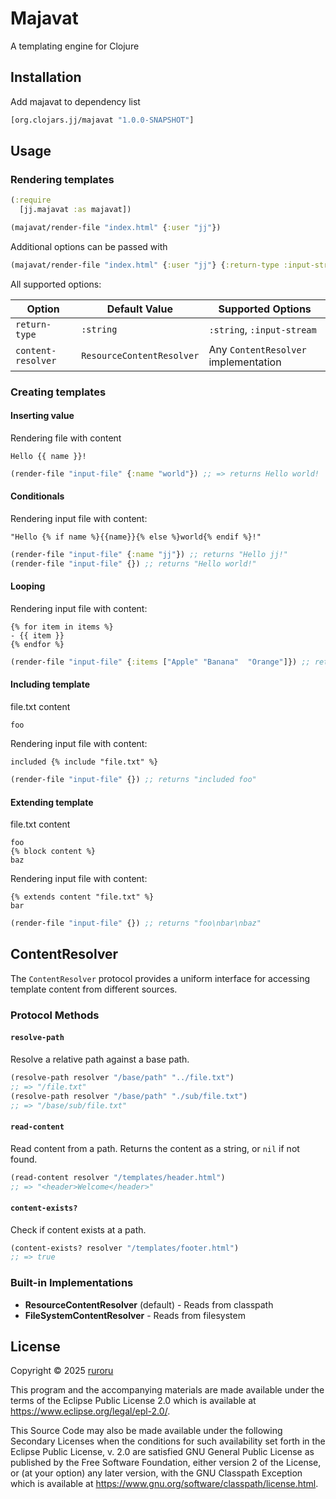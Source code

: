 # Majavat

A templating engine for Clojure

## Installation

Add majavat to dependency list

```clojure
[org.clojars.jj/majavat "1.0.0-SNAPSHOT"]
```

## Usage

### Rendering templates

```clojure
(:require
  [jj.majavat :as majavat])

(majavat/render-file "index.html" {:user "jj"})
```

Additional options can be passed with

```clojure
(majavat/render-file "index.html" {:user "jj"} {:return-type :input-stream})
```

All supported options:

| Option             | Default Value             | Supported Options                    |
|--------------------|---------------------------|--------------------------------------|
| `return-type`      | `:string`                 | `:string`, `:input-stream`           |
| `content-resolver` | `ResourceContentResolver` | Any `ContentResolver` implementation |

### Creating templates
#### Inserting value

Rendering file with content 
```
Hello {{ name }}!
```
```clojure
(render-file "input-file" {:name "world"}) ;; => returns Hello world!
```
#### Conditionals
Rendering input file with content:
```
"Hello {% if name %}{{name}}{% else %}world{% endif %}!"
```
```clojure
(render-file "input-file" {:name "jj"}) ;; returns "Hello jj!"
(render-file "input-file" {}) ;; returns "Hello world!"
```

#### Looping
Rendering input file with content:
```
{% for item in items %}
- {{ item }}
{% endfor %}
```
```clojure
(render-file "input-file" {:items ["Apple" "Banana"  "Orange"]}) ;; returns "-Apple\n- Banana\n- Orange"
```
#### Including template

file.txt content
```
foo
```
Rendering input file with content:
```
included {% include "file.txt" %}
```
```clojure
(render-file "input-file" {}) ;; returns "included foo"
```



#### Extending template
file.txt content
```
foo
{% block content %}
baz
```
Rendering input file with content:
```
{% extends content "file.txt" %}
bar
```
```clojure
(render-file "input-file" {}) ;; returns "foo\nbar\nbaz"
```

## ContentResolver

The `ContentResolver` protocol provides a uniform interface for accessing template content from different sources.

### Protocol Methods

#### `resolve-path`
Resolve a relative path against a base path.

```clojure
(resolve-path resolver "/base/path" "../file.txt")
;; => "/file.txt"
(resolve-path resolver "/base/path" "./sub/file.txt")
;; => "/base/sub/file.txt"

```

#### `read-content`
Read content from a path. Returns the content as a string, or `nil` if not found.

```clojure
(read-content resolver "/templates/header.html")
;; => "<header>Welcome</header>"
```

#### `content-exists?`
Check if content exists at a path.

```clojure
(content-exists? resolver "/templates/footer.html")
;; => true
```

### Built-in Implementations

- **ResourceContentResolver** (default) - Reads from classpath
- **FileSystemContentResolver** - Reads from filesystem


## License

Copyright © 2025 [ruroru](https://github.com/ruroru)

This program and the accompanying materials are made available under the
terms of the Eclipse Public License 2.0 which is available at
https://www.eclipse.org/legal/epl-2.0/.

This Source Code may also be made available under the following Secondary
Licenses when the conditions for such availability set forth in the Eclipse
Public License, v. 2.0 are satisfied GNU General Public License as published by
the Free Software Foundation, either version 2 of the License, or (at your
option) any later version, with the GNU Classpath Exception which is available
at https://www.gnu.org/software/classpath/license.html.
